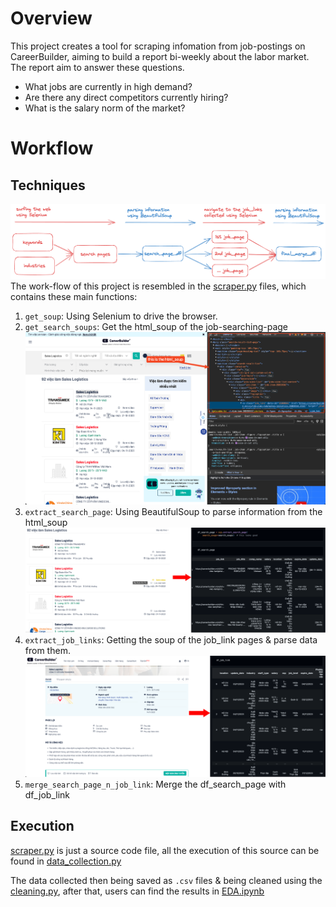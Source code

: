 # Overview

This project creates a tool for scraping infomation from job-postings on CareerBuilder, aiming to build a report bi-weekly about the labor market. The report aim to answer these questions.

- What jobs are currently in high demand?
- Are there any direct competitors currently hiring?
- What is the salary norm of the market?

# Workflow

## Techniques

![Alt text](figures/full-process.png)
The work-flow of this project is resembled in the [scraper.py](scraper.py) files, which contains these main functions:

1. `get_soup`: Using Selenium to drive the browser.
2. `get_search_soups`: Get the html_soup of the job-searching-page
    ![Alt text](figures/work-flow1.png)
3. `extract_search_page`: Using BeautifulSoup to parse information from the html_soup
    ![Alt text](figures/work-flow2.png)
4. `extract_job_links`: Getting the soup of the job_link pages & parse data from them. 
    ![Alt text](figures/work-flow3.png)
5. `merge_search_page_n_job_link`: Merge the df_search_page with df_job_link

## Execution

[scraper.py](scraper.py) is just a source code file, all the execution of this source can be found in [data_collection.py](data_collection.py)

The data collected then being saved as `.csv` files & being cleaned using the [cleaning.py](cleaning.py), after that, users can find the results in [EDA.ipynb ](EDA.ipynb )
